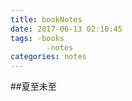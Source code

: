 ```yaml
---
title: bookNotes
date: 2017-06-13 02:10:45
tags: -books
        -notes
categories: notes
---
```


##夏至未至
